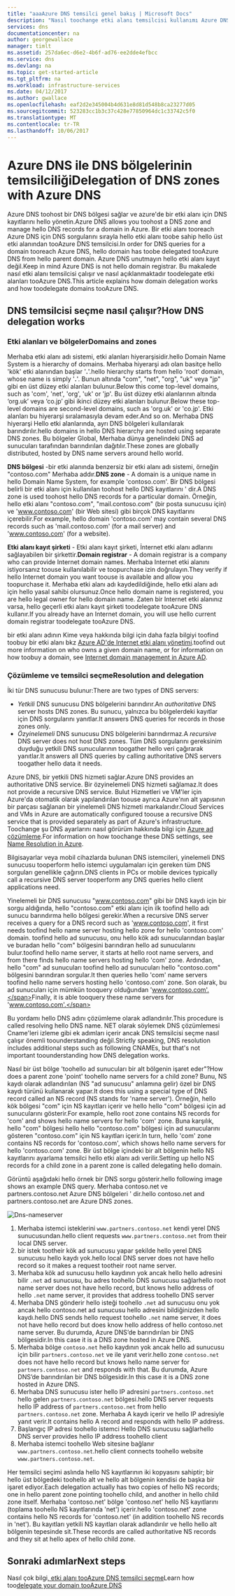 ```yaml
---
title: "aaaAzure DNS temsilci genel bakış | Microsoft Docs"
description: "Nasıl toochange etki alanı temsilcisi kullanımı Azure DNS etki alanı tooprovide barındıran sunucu adı ve anlayın."
services: dns
documentationcenter: na
author: georgewallace
manager: timlt
ms.assetid: 257da6ec-d6e2-4b6f-ad76-ee2dde4efbcc
ms.service: dns
ms.devlang: na
ms.topic: get-started-article
ms.tgt_pltfrm: na
ms.workload: infrastructure-services
ms.date: 04/12/2017
ms.author: gwallace
ms.openlocfilehash: eaf2d2e345004b4d631e8d81d548b8ca23277d05
ms.sourcegitcommit: 523283cc1b3c37c428e77850964dc1c33742c5f0
ms.translationtype: MT
ms.contentlocale: tr-TR
ms.lasthandoff: 10/06/2017
---
```

# <a name="delegation-of-dns-zones-with-azure-dns"></a><span data-ttu-id="c32e6-103">Azure DNS ile DNS bölgelerinin temsilciliği</span><span class="sxs-lookup"><span data-stu-id="c32e6-103">Delegation of DNS zones with Azure DNS</span></span>

<span data-ttu-id="c32e6-104">Azure DNS toohost bir DNS bölgesi sağlar ve azure'de bir etki alanı için DNS kayıtlarını hello yönetin.</span><span class="sxs-lookup"><span data-stu-id="c32e6-104">Azure DNS allows you toohost a DNS zone and manage hello DNS records for a domain in Azure.</span></span> <span data-ttu-id="c32e6-105">Bir etki alanı tooreach Azure DNS için DNS sorgularını sırayla hello etki alanı toobe sahip hello üst etki alanından tooAzure DNS temsilcisi.</span><span class="sxs-lookup"><span data-stu-id="c32e6-105">In order for DNS queries for a domain tooreach Azure DNS, hello domain has toobe delegated tooAzure DNS from hello parent domain.</span></span> <span data-ttu-id="c32e6-106">Azure DNS unutmayın hello etki alanı kayıt değil.</span><span class="sxs-lookup"><span data-stu-id="c32e6-106">Keep in mind Azure DNS is not hello domain registrar.</span></span> <span data-ttu-id="c32e6-107">Bu makalede nasıl etki alanı temsilcisi çalışır ve nasıl açıklanmaktadır toodelegate etki alanları tooAzure DNS.</span><span class="sxs-lookup"><span data-stu-id="c32e6-107">This article explains how domain delegation works and how toodelegate domains tooAzure DNS.</span></span>

## <a name="how-dns-delegation-works"></a><span data-ttu-id="c32e6-108">DNS temsilcisi seçme nasıl çalışır?</span><span class="sxs-lookup"><span data-stu-id="c32e6-108">How DNS delegation works</span></span>

### <a name="domains-and-zones"></a><span data-ttu-id="c32e6-109">Etki alanları ve bölgeler</span><span class="sxs-lookup"><span data-stu-id="c32e6-109">Domains and zones</span></span>

<span data-ttu-id="c32e6-110">Merhaba etki alanı adı sistemi, etki alanları hiyerarşisidir.</span><span class="sxs-lookup"><span data-stu-id="c32e6-110">hello Domain Name System is a hierarchy of domains.</span></span> <span data-ttu-id="c32e6-111">Merhaba hiyerarşi adı olan basitçe hello 'kök' etki alanından başlar '**.**'.</span><span class="sxs-lookup"><span data-stu-id="c32e6-111">hello hierarchy starts from hello 'root' domain, whose name is simply '**.**'.</span></span>  <span data-ttu-id="c32e6-112">Bunun altında "com", "net", "org", "uk" veya "jp" gibi en üst düzey etki alanları bulunur.</span><span class="sxs-lookup"><span data-stu-id="c32e6-112">Below this come top-level domains, such as 'com', 'net', 'org', 'uk' or 'jp'.</span></span>  <span data-ttu-id="c32e6-113">Bu üst düzey etki alanlarının altında ‘org.uk’ veya ‘co.jp’ gibi ikinci düzey etki alanları bulunur.</span><span class="sxs-lookup"><span data-stu-id="c32e6-113">Below these top-level domains are second-level domains, such as 'org.uk' or 'co.jp'.</span></span>  <span data-ttu-id="c32e6-114">Etki alanları bu hiyerarşi sıralamasıyla devam eder.</span><span class="sxs-lookup"><span data-stu-id="c32e6-114">And so on.</span></span> <span data-ttu-id="c32e6-115">Merhaba DNS hiyerarşi Hello etki alanlarında, ayrı DNS bölgeleri kullanılarak barındırılır.</span><span class="sxs-lookup"><span data-stu-id="c32e6-115">hello domains in hello DNS hierarchy are hosted using separate DNS zones.</span></span> <span data-ttu-id="c32e6-116">Bu bölgeler Global, Merhaba dünya genelindeki DNS ad sunucuları tarafından barındırılan dağıtılır.</span><span class="sxs-lookup"><span data-stu-id="c32e6-116">These zones are globally distributed, hosted by DNS name servers around hello world.</span></span>

<span data-ttu-id="c32e6-117">**DNS bölgesi** -bir etki alanında benzersiz bir etki alanı adı sistemi, örneğin "contoso.com" Merhaba addır.</span><span class="sxs-lookup"><span data-stu-id="c32e6-117">**DNS zone** - A domain is a unique name in hello Domain Name System, for example 'contoso.com'.</span></span> <span data-ttu-id="c32e6-118">Bir DNS bölgesi belirli bir etki alanı için kullanılan toohost hello DNS kayıtlarını ' dir.</span><span class="sxs-lookup"><span data-stu-id="c32e6-118">A DNS zone is used toohost hello DNS records for a particular domain.</span></span> <span data-ttu-id="c32e6-119">Örneğin, hello etki alanı "contoso.com", "mail.contoso.com" (bir posta sunucusu için) ve 'www.contoso.com' (bir Web sitesi) gibi birçok DNS kayıtlarını içerebilir.</span><span class="sxs-lookup"><span data-stu-id="c32e6-119">For example, hello domain 'contoso.com' may contain several DNS records such as 'mail.contoso.com' (for a mail server) and 'www.contoso.com' (for a website).</span></span>

<span data-ttu-id="c32e6-120">**Etki alanı kayıt şirketi** - Etki alanı kayıt şirketi, İnternet etki alanı adlarını sağlayabilen bir şirkettir.</span><span class="sxs-lookup"><span data-stu-id="c32e6-120">**Domain registrar** - A domain registrar is a company who can provide Internet domain names.</span></span> <span data-ttu-id="c32e6-121">Merhaba Internet etki alanını istiyorsanız toouse kullanılabilir ve toopurchase izin doğrulayın.</span><span class="sxs-lookup"><span data-stu-id="c32e6-121">They verify if hello Internet domain you want toouse is available and allow you toopurchase it.</span></span> <span data-ttu-id="c32e6-122">Merhaba etki alanı adı kaydedildiğinde, hello etki alanı adı için hello yasal sahibi olursunuz.</span><span class="sxs-lookup"><span data-stu-id="c32e6-122">Once hello domain name is registered, you are hello legal owner for hello domain name.</span></span> <span data-ttu-id="c32e6-123">Zaten bir Internet etki alanınız varsa, hello geçerli etki alanı kayıt şirketi toodelegate tooAzure DNS kullanır.</span><span class="sxs-lookup"><span data-stu-id="c32e6-123">If you already have an Internet domain, you will use hello current domain registrar toodelegate tooAzure DNS.</span></span>

<span data-ttu-id="c32e6-124">bir etki alanı adının Kime veya hakkında bilgi için daha fazla bilgiyi toofind toobuy bir etki alanı bkz [Azure AD'de Internet etki alanı yönetimi](https://msdn.microsoft.com/library/azure/hh969248.aspx).</span><span class="sxs-lookup"><span data-stu-id="c32e6-124">toofind out more information on who owns a given domain name, or for information on how toobuy a domain, see [Internet domain management in Azure AD](https://msdn.microsoft.com/library/azure/hh969248.aspx).</span></span>

### <a name="resolution-and-delegation"></a><span data-ttu-id="c32e6-125">Çözümleme ve temsilci seçme</span><span class="sxs-lookup"><span data-stu-id="c32e6-125">Resolution and delegation</span></span>

<span data-ttu-id="c32e6-126">İki tür DNS sunucusu bulunur:</span><span class="sxs-lookup"><span data-stu-id="c32e6-126">There are two types of DNS servers:</span></span>

* <span data-ttu-id="c32e6-127">*Yetkili* DNS sunucusu DNS bölgelerini barındırır.</span><span class="sxs-lookup"><span data-stu-id="c32e6-127">An *authoritative* DNS server hosts DNS zones.</span></span> <span data-ttu-id="c32e6-128">Bu sunucu, yalnızca bu bölgelerdeki kayıtlar için DNS sorgularını yanıtlar.</span><span class="sxs-lookup"><span data-stu-id="c32e6-128">It answers DNS queries for records in those zones only.</span></span>
* <span data-ttu-id="c32e6-129">*Özyinelemeli* DNS sunucusu DNS bölgelerini barındırmaz.</span><span class="sxs-lookup"><span data-stu-id="c32e6-129">A *recursive* DNS server does not host DNS zones.</span></span> <span data-ttu-id="c32e6-130">Tüm DNS sorgularını gereksinim duyduğu yetkili DNS sunucularının toogather hello veri çağırarak yanıtlar.</span><span class="sxs-lookup"><span data-stu-id="c32e6-130">It answers all DNS queries by calling authoritative DNS servers toogather hello data it needs.</span></span>

<span data-ttu-id="c32e6-131">Azure DNS, bir yetkili DNS hizmeti sağlar.</span><span class="sxs-lookup"><span data-stu-id="c32e6-131">Azure DNS provides an authoritative DNS service.</span></span>  <span data-ttu-id="c32e6-132">Bir özyinelemeli DNS hizmeti sağlamaz.</span><span class="sxs-lookup"><span data-stu-id="c32e6-132">It does not provide a recursive DNS service.</span></span> <span data-ttu-id="c32e6-133">Bulut Hizmetleri ve VM'ler için Azure'da otomatik olarak yapılandırılan toouse ayrıca Azure'nın alt yapısının bir parçası sağlanan bir yinelemeli DNS hizmeti markalarıdır.</span><span class="sxs-lookup"><span data-stu-id="c32e6-133">Cloud Services and VMs in Azure are automatically configured toouse a recursive DNS service that is provided separately as part of Azure's infrastructure.</span></span> <span data-ttu-id="c32e6-134">Toochange şu DNS ayarlarını nasıl görürüm hakkında bilgi için [Azure ad çözümleme](../virtual-network/virtual-networks-name-resolution-for-vms-and-role-instances.md#name-resolution-using-your-own-dns-server).</span><span class="sxs-lookup"><span data-stu-id="c32e6-134">For information on how toochange these DNS settings, see [Name Resolution in Azure](../virtual-network/virtual-networks-name-resolution-for-vms-and-role-instances.md#name-resolution-using-your-own-dns-server).</span></span>

<span data-ttu-id="c32e6-135">Bilgisayarlar veya mobil cihazlarda bulunan DNS istemcileri, yinelemeli DNS sunucusu tooperform hello istemci uygulamaları için gereken tüm DNS sorguları genellikle çağırın.</span><span class="sxs-lookup"><span data-stu-id="c32e6-135">DNS clients in PCs or mobile devices typically call a recursive DNS server tooperform any DNS queries hello client applications need.</span></span>

<span data-ttu-id="c32e6-136">Yinelemeli bir DNS sunucusu "www.contoso.com" gibi bir DNS kaydı için bir sorgu aldığında, hello "contoso.com" etki alanı için ilk toofind hello adı sunucu barındırma hello bölgesi gerekir.</span><span class="sxs-lookup"><span data-stu-id="c32e6-136">When a recursive DNS server receives a query for a DNS record such as 'www.contoso.com', it first needs toofind hello name server hosting hello zone for hello 'contoso.com' domain.</span></span> <span data-ttu-id="c32e6-137">toofind hello ad sunucusu, onu hello kök adı sunucularından başlar ve buradan hello "com" bölgesini barındıran hello ad sunucularını bulur.</span><span class="sxs-lookup"><span data-stu-id="c32e6-137">toofind hello name server, it starts at hello root name servers, and from there finds hello name servers hosting hello 'com' zone.</span></span> <span data-ttu-id="c32e6-138">Ardından, hello "com" ad sunucuları toofind hello ad sunucuları hello "contoso.com" bölgesini barındıran sorgular.</span><span class="sxs-lookup"><span data-stu-id="c32e6-138">It then queries hello 'com' name servers toofind hello name servers hosting hello 'contoso.com' zone.</span></span>  <span data-ttu-id="c32e6-139">Son olarak, bu ad sunucuları için mümkün tooquery olduğundan 'www.contoso.com'.</span><span class="sxs-lookup"><span data-stu-id="c32e6-139">Finally, it is able tooquery these name servers for 'www.contoso.com'.</span></span>

<span data-ttu-id="c32e6-140">Bu yordamı hello DNS adını çözümleme olarak adlandırılır.</span><span class="sxs-lookup"><span data-stu-id="c32e6-140">This procedure is called resolving hello DNS name.</span></span> <span data-ttu-id="c32e6-141">NET olarak söylemek DNS çözümlemesi Cname'leri izleme gibi ek adımları içerir ancak DNS temsilcisi seçme nasıl çalışır önemli toounderstanding değil.</span><span class="sxs-lookup"><span data-stu-id="c32e6-141">Strictly speaking, DNS resolution includes additional steps such as following CNAMEs, but that's not important toounderstanding how DNS delegation works.</span></span>

<span data-ttu-id="c32e6-142">Nasıl bir üst bölge 'toohello ad sunucuları bir alt bölgenin işaret eder"?</span><span class="sxs-lookup"><span data-stu-id="c32e6-142">How does a parent zone 'point' toohello name servers for a child zone?</span></span> <span data-ttu-id="c32e6-143">Bunu, NS kaydı olarak adlandırılan (NS "ad sunucusu" anlamına gelir) özel bir DNS kaydı türünü kullanarak yapar.</span><span class="sxs-lookup"><span data-stu-id="c32e6-143">It does this using a special type of DNS record called an NS record (NS stands for 'name server').</span></span> <span data-ttu-id="c32e6-144">Örneğin, hello kök bölgesi "com" için NS kayıtları içerir ve hello hello "com" bölgesi için ad sunucularını gösterir.</span><span class="sxs-lookup"><span data-stu-id="c32e6-144">For example, hello root zone contains NS records for 'com' and shows hello name servers for hello 'com' zone.</span></span> <span data-ttu-id="c32e6-145">Buna karşılık, hello "com" bölgesi hello hello "contoso.com" bölgesi için ad sunucularını gösteren "contoso.com" için NS kayıtları içerir.</span><span class="sxs-lookup"><span data-stu-id="c32e6-145">In turn, hello 'com' zone contains NS records for 'contoso.com', which shows hello name servers for hello 'contoso.com' zone.</span></span> <span data-ttu-id="c32e6-146">Bir üst bölge içindeki bir alt bölgenin hello NS kayıtlarını ayarlama temsilci hello etki alanı adı verilir.</span><span class="sxs-lookup"><span data-stu-id="c32e6-146">Setting up hello NS records for a child zone in a parent zone is called delegating hello domain.</span></span>

<span data-ttu-id="c32e6-147">Görüntü aşağıdaki hello örnek bir DNS sorgu gösterir.</span><span class="sxs-lookup"><span data-stu-id="c32e6-147">hello following image shows an example DNS query.</span></span> <span data-ttu-id="c32e6-148">Merhaba contoso.net ve partners.contoso.net Azure DNS bölgeleri ' dir.</span><span class="sxs-lookup"><span data-stu-id="c32e6-148">hello contoso.net and partners.contoso.net are Azure DNS zones.</span></span>

![Dns-nameserver](./media/dns-domain-delegation/image1.png)

1. <span data-ttu-id="c32e6-150">Merhaba istemci isteklerini `www.partners.contoso.net` kendi yerel DNS sunucusundan.</span><span class="sxs-lookup"><span data-stu-id="c32e6-150">hello client requests `www.partners.contoso.net` from their local DNS server.</span></span>
1. <span data-ttu-id="c32e6-151">bir istek tootheir kök ad sunucusu yapar şekilde hello yerel DNS sunucusu hello kaydı yok.</span><span class="sxs-lookup"><span data-stu-id="c32e6-151">hello local DNS server does not have hello record so it makes a request tootheir root name server.</span></span>
1. <span data-ttu-id="c32e6-152">Merhaba kök ad sunucusu hello kaydının yok ancak hello hello adresini bilir `.net` ad sunucusu, bu adres toohello DNS sunucusu sağlar</span><span class="sxs-lookup"><span data-stu-id="c32e6-152">hello root name server does not have hello record, but knows hello address of hello `.net` name server, it provides that address toohello DNS server</span></span>
1. <span data-ttu-id="c32e6-153">Merhaba DNS gönderir hello isteği toohello `.net` ad sunucusu onu yok ancak hello contoso.net ad sunucusu hello adresini bildiğinizden hello kaydı.</span><span class="sxs-lookup"><span data-stu-id="c32e6-153">hello DNS sends hello request toohello `.net` name server, it does not have hello record but does know hello address of hello contoso.net name server.</span></span> <span data-ttu-id="c32e6-154">Bu durumda, Azure DNS’de barındırılan bir DNS bölgesidir.</span><span class="sxs-lookup"><span data-stu-id="c32e6-154">In this case it is a DNS zone hosted in Azure DNS.</span></span>
1. <span data-ttu-id="c32e6-155">Merhaba bölge `contoso.net` hello kaydının yok ancak hello ad sunucusu için bilir `partners.contoso.net` ve ile yanıt verir.</span><span class="sxs-lookup"><span data-stu-id="c32e6-155">hello zone `contoso.net` does not have hello record but knows hello name server for `partners.contoso.net` and responds with that.</span></span> <span data-ttu-id="c32e6-156">Bu durumda, Azure DNS’de barındırılan bir DNS bölgesidir.</span><span class="sxs-lookup"><span data-stu-id="c32e6-156">In this case it is a DNS zone hosted in Azure DNS.</span></span>
1. <span data-ttu-id="c32e6-157">Merhaba DNS sunucusu ister hello IP adresini `partners.contoso.net` hello gelen `partners.contoso.net` bölgesi.</span><span class="sxs-lookup"><span data-stu-id="c32e6-157">hello DNS server requests hello IP address of `partners.contoso.net` from hello `partners.contoso.net` zone.</span></span> <span data-ttu-id="c32e6-158">Merhaba A kaydı içerir ve hello IP adresiyle yanıt verir.</span><span class="sxs-lookup"><span data-stu-id="c32e6-158">It contains hello A record and responds with hello IP address.</span></span>
1. <span data-ttu-id="c32e6-159">Başlangıç IP adresi toohello istemci Hello DNS sunucusu sağlar</span><span class="sxs-lookup"><span data-stu-id="c32e6-159">hello DNS server provides hello IP address toohello client</span></span>
1. <span data-ttu-id="c32e6-160">Merhaba istemci toohello Web sitesine bağlanır `www.partners.contoso.net`.</span><span class="sxs-lookup"><span data-stu-id="c32e6-160">hello client connects toohello website `www.partners.contoso.net`.</span></span>

<span data-ttu-id="c32e6-161">Her temsilci seçimi aslında hello NS kayıtlarının iki kopyasını sahiptir; bir hello üst bölgedeki toohello alt ve hello alt bölgenin kendisi de başka bir işaret ediyor.</span><span class="sxs-lookup"><span data-stu-id="c32e6-161">Each delegation actually has two copies of hello NS records; one in hello parent zone pointing toohello child, and another in hello child zone itself.</span></span> <span data-ttu-id="c32e6-162">Merhaba 'contoso.net' bölge 'contoso.net' hello NS kayıtlarını (toplama toohello NS kayıtlarında 'net') içerir.</span><span class="sxs-lookup"><span data-stu-id="c32e6-162">hello 'contoso.net' zone contains hello NS records for 'contoso.net' (in addition toohello NS records in 'net').</span></span> <span data-ttu-id="c32e6-163">Bu kayıtları yetkili NS kayıtları olarak adlandırılır ve hello hello alt bölgenin tepesinde sit.</span><span class="sxs-lookup"><span data-stu-id="c32e6-163">These records are called authoritative NS records and they sit at hello apex of hello child zone.</span></span>

## <a name="next-steps"></a><span data-ttu-id="c32e6-164">Sonraki adımlar</span><span class="sxs-lookup"><span data-stu-id="c32e6-164">Next steps</span></span>

<span data-ttu-id="c32e6-165">Nasıl çok bilgi[, etki alanı tooAzure DNS temsilci seçme](dns-delegate-domain-azure-dns.md)</span><span class="sxs-lookup"><span data-stu-id="c32e6-165">Learn how too[delegate your domain tooAzure DNS](dns-delegate-domain-azure-dns.md)</span></span>

